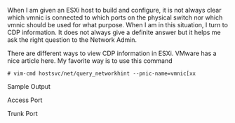 When I am given an ESXi host to build and configure, it is not always clear which vmnic is connected to which ports on the physical switch nor which vmnic should be used for what purpose. When I am in this situation, I turn to CDP information. It does not always give a definite answer but it helps me ask the right question to the Network Admin.

There are different ways to view CDP information in ESXi. VMware has a nice article here. My favorite way is to use this command

    # vim-cmd hostsvc/net/query_networkhint --pnic-name=vmnic[xx
    

Sample Output

Access Port

Trunk Port
